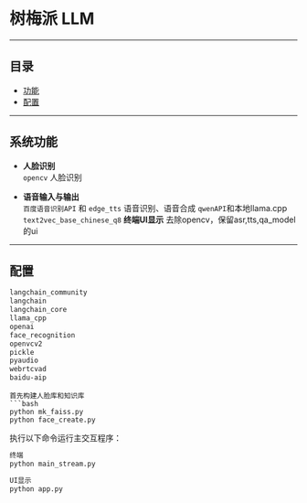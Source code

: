 # 树梅派 LLM 



---

## 目录

- [功能](#功能)
- [配置](#配置)

---

## 系统功能

- **人脸识别**  
  `opencv` 人脸识别

- **语音输入与输出**  
   `百度语音识别API` 和 `edge_tts` 语音识别、语音合成
    `qwenAPI`和本地llama.cpp `text2vec_base_chinese_q8`
  **终端UI显示**
  去除opencv，保留asr,tts,qa_model的ui



---


## 配置
```bash
langchain_community
langchain
langchain_core
llama_cpp
openai
face_recognition
openvcv2
pickle
pyaudio
webrtcvad
baidu-aip
```

```
首先构建人脸库和知识库
```bash
python mk_faiss.py
python face_create.py 
```

执行以下命令运行主交互程序：

```bash
终端
python main_stream.py 

UI显示
python app.py

```
